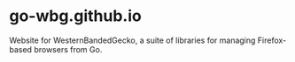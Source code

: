 # go-wbg.github.io
Website for WesternBandedGecko, a suite of libraries for managing Firefox-based browsers from Go.
